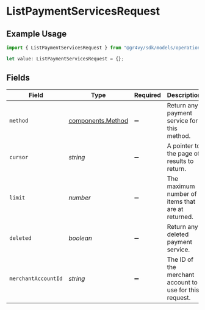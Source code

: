 # ListPaymentServicesRequest

## Example Usage

```typescript
import { ListPaymentServicesRequest } from "@gr4vy/sdk/models/operations";

let value: ListPaymentServicesRequest = {};
```

## Fields

| Field                                                   | Type                                                    | Required                                                | Description                                             | Example                                                 |
| ------------------------------------------------------- | ------------------------------------------------------- | ------------------------------------------------------- | ------------------------------------------------------- | ------------------------------------------------------- |
| `method`                                                | [components.Method](../../models/components/method.md)  | :heavy_minus_sign:                                      | Return any payment service for this method.             |                                                         |
| `cursor`                                                | *string*                                                | :heavy_minus_sign:                                      | A pointer to the page of results to return.             | ZXhhbXBsZTE                                             |
| `limit`                                                 | *number*                                                | :heavy_minus_sign:                                      | The maximum number of items that are at returned.       | 20                                                      |
| `deleted`                                               | *boolean*                                               | :heavy_minus_sign:                                      | Return any deleted payment service.                     | true                                                    |
| `merchantAccountId`                                     | *string*                                                | :heavy_minus_sign:                                      | The ID of the merchant account to use for this request. |                                                         |